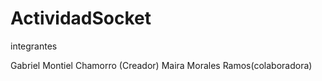 # ActividadSocket

integrantes

Gabriel Montiel Chamorro (Creador)
Maira Morales Ramos(colaboradora)

